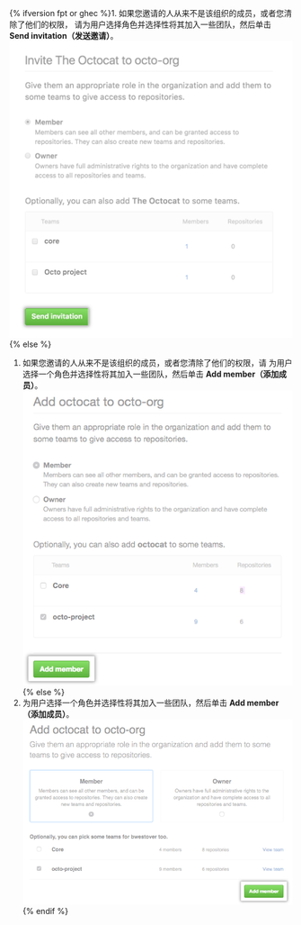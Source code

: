 {% ifversion fpt or ghec %}1. 如果您邀请的人从来不是该组织的成员，或者您清除了他们的权限， 请为用户选择角色并选择性将其加入一些团队，然后单击 **Send invitation（发送邀请）**。
  ![角色和团队选项及发送邀请按钮](/assets/images/help/organizations/add-role-send-invitation.png){% else %}
1. 如果您邀请的人从来不是该组织的成员，或者您清除了他们的权限，请 为用户选择一个角色并选择性将其加入一些团队，然后单击 **Add member（添加成员）**。 ![角色和团队选项以及添加成员按钮](/assets/images/help/organizations/add-role-add-member.png){% else %}
1. 为用户选择一个角色并选择性将其加入一些团队，然后单击 **Add member（添加成员）**。 ![角色和团队选项以及添加成员按钮](/assets/images/help/organizations/add-role-add-member-2.7-lower.png){% endif %}
